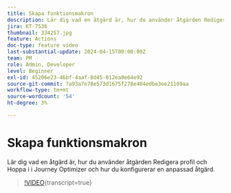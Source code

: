 ```yaml
---
title: Skapa funktionsmakron
description: Lär dig vad en åtgärd är, hur du använder åtgärden Redigera profil och Hoppa i i Journey Optimizer och hur du konfigurerar en anpassad åtgärd.
jira: KT-7536
thumbnail: 334257.jpg
feature: Actions
doc-type: feature video
last-substantial-update: 2024-04-15T00:00:00Z
team: PM
role: Admin, Developer
level: Beginner
exl-id: 45206e23-46bf-4aaf-8d45-012ea0e64e92
source-git-commit: 7a93a7e78e573d1675f278e404edbe3ee21109aa
workflow-type: tm+mt
source-wordcount: '54'
ht-degree: 3%

---
```


# Skapa funktionsmakron

Lär dig vad en åtgärd är, hur du använder åtgärden Redigera profil och Hoppa i i Journey Optimizer och hur du konfigurerar en anpassad åtgärd.

>[!VIDEO](https://video.tv.adobe.com/v/3428396?quality=12&learn=on){transcript=true}
